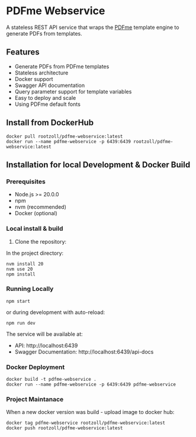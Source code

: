 # PDFme Webservice

A stateless REST API service that wraps the [PDFme](https://pdfme.com/) template engine to generate PDFs from templates.

## Features

- Generate PDFs from PDFme templates
- Stateless architecture
- Docker support
- Swagger API documentation
- Query parameter support for template variables
- Easy to deploy and scale
- Using PDFme default fonts

## Install from DockerHub

```
docker pull rootzoll/pdfme-webservice:latest
docker run --name pdfme-webservice -p 6439:6439 rootzoll/pdfme-webservice:latest
```

## Installation for local Development & Docker Build

### Prerequisites

- Node.js >= 20.0.0
- npm
- nvm (recommended)
- Docker (optional)

### Local install & build

1. Clone the repository:

In the project directory:

```
nvm install 20
nvm use 20
npm install
```

### Running Locally

```
npm start
```

or during development with auto-reload:

```
npm run dev
```

The service will be available at:

- API: http://localhost:6439
- Swagger Documentation: http://localhost:6439/api-docs

### Docker Deployment

```
docker build -t pdfme-webservice .
docker run --name pdfme-webservice -p 6439:6439 pdfme-webservice
```

### Project Maintanace

When a new docker version was build - upload image to docker hub:

```
docker tag pdfme-webservice rootzoll/pdfme-webservice:latest
docker push rootzoll/pdfme-webservice:latest
```
